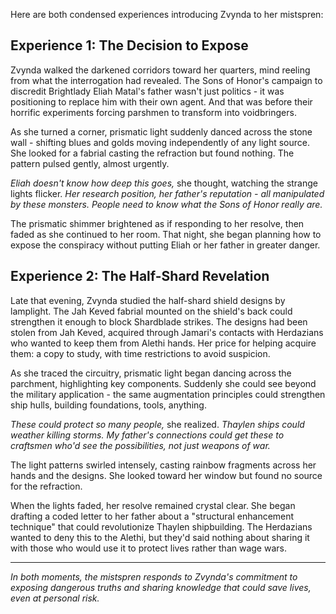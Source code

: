 Here are both condensed experiences introducing Zvynda to her mistspren:

## Experience 1: The Decision to Expose

Zvynda walked the darkened corridors toward her quarters, mind reeling from what the interrogation had revealed. The Sons of Honor's campaign to discredit Brightlady Eliah Matal's father wasn't just politics - it was positioning to replace him with their own agent. And that was before their horrific experiments forcing parshmen to transform into voidbringers.

As she turned a corner, prismatic light suddenly danced across the stone wall - shifting blues and golds moving independently of any light source. She looked for a fabrial casting the refraction but found nothing. The pattern pulsed gently, almost urgently.

*Eliah doesn't know how deep this goes,* she thought, watching the strange lights flicker. *Her research position, her father's reputation - all manipulated by these monsters. People need to know what the Sons of Honor really are.*

The prismatic shimmer brightened as if responding to her resolve, then faded as she continued to her room. That night, she began planning how to expose the conspiracy without putting Eliah or her father in greater danger.

## Experience 2: The Half-Shard Revelation

Late that evening, Zvynda studied the half-shard shield designs by lamplight. The Jah Keved fabrial mounted on the shield's back could strengthen it enough to block Shardblade strikes. The designs had been stolen from Jah Keved, acquired through Jamari's contacts with Herdazians who wanted to keep them from Alethi hands. Her price for helping acquire them: a copy to study, with time restrictions to avoid suspicion.

As she traced the circuitry, prismatic light began dancing across the parchment, highlighting key components. Suddenly she could see beyond the military application - the same augmentation principles could strengthen ship hulls, building foundations, tools, anything.

*These could protect so many people,* she realized. *Thaylen ships could weather killing storms. My father's connections could get these to craftsmen who'd see the possibilities, not just weapons of war.*

The light patterns swirled intensely, casting rainbow fragments across her hands and the designs. She looked toward her window but found no source for the refraction.

When the lights faded, her resolve remained crystal clear. She began drafting a coded letter to her father about a "structural enhancement technique" that could revolutionize Thaylen shipbuilding. The Herdazians wanted to deny this to the Alethi, but they'd said nothing about sharing it with those who would use it to protect lives rather than wage wars.

---

*In both moments, the mistspren responds to Zvynda's commitment to exposing dangerous truths and sharing knowledge that could save lives, even at personal risk.*